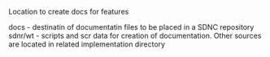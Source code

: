 Location to create docs for features

docs     - destinatin of documentatin files to be placed in a SDNC repository
sdnr/wt  - scripts and scr data for creation of documentation. Other sources are located in related implementation directory
